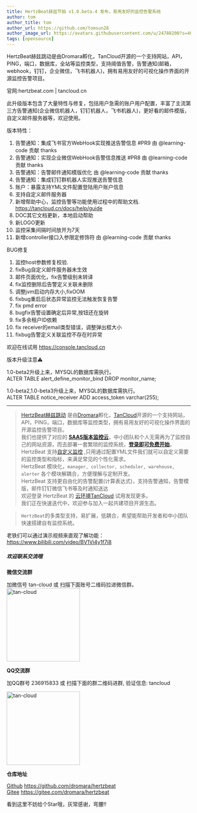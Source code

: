 ```yaml
---
title: HertzBeat赫兹节拍 v1.0.beta.4 发布，易用友好的监控告警系统   
author: tom  
author_title: tom   
author_url: https://github.com/tomsun28  
author_image_url: https://avatars.githubusercontent.com/u/24788200?s=400&v=4  
tags: [opensource]  
---
```


HertzBeat赫兹跳动是由Dromara孵化，TanCloud开源的一个支持网站，API，PING，端口，数据库，全站等监控类型，支持阈值告警，告警通知(邮箱，webhook，钉钉，企业微信，飞书机器人)，拥有易用友好的可视化操作界面的开源监控告警项目。

官网:hertzbeat.com | tancloud.cn

此升级版本包含了大量特性与修复，包括用户急需的账户用户配置，丰富了主流第三方告警通知(企业微信机器人，钉钉机器人，飞书机器人)，更好看的邮件模版，自定义邮件服务器等，欢迎使用。

版本特性：

1. 告警通知：集成飞书官方WebHook实现推送告警信息 #PR9 由 @learning-code 贡献 thanks
2. 告警通知：实现企业微信WebHook告警信息推送 #PR8 由 @learning-code 贡献 thanks
3. 告警通知：告警邮件通知模版优化 由 @learning-code 贡献 thanks
4. 告警通知：集成钉钉群机器人实现推送告警信息
5. 账户：暴露支持YML文件配置登陆用户账户信息
6. 支持自定义邮件服务器
7. 新增帮助中心，监控告警等功能使用过程中的帮助文档. https://tancloud.cn/docs/help/guide
8. DOC其它文档更新，本地启动帮助
9. 新LOGO更新
10. 监控采集间隔时间放开为7天
11. 新增controller接口入参限定修饰符 由 @learning-code 贡献 thanks

BUG修复
1. 监控host参数修复校验.
2. fixBug自定义邮件服务器未生效
3. 邮件页面优化，fix告警级别未转译
4. fix监控删除后告警定义关联未删除
5. 调整jvm启动内存大小,fixOOM
6. fixbug重启后状态异常监控无法触发恢复告警
7. fix pmd error
8. bugfix告警设置确定后异常,按钮还在旋转
9. fix多余租户ID依赖
10. fix receiver的email类型错误，调整弹出框大小
11. fixbug告警定义关联监控不存在时异常

欢迎在线试用 https://console.tancloud.cn

版本升级注意⚠️

1.0-beta2升级上来，MYSQL的数据库需执行。   
ALTER TABLE alert_define_monitor_bind DROP monitor_name;

1.0-beta2,1.0-beta3升级上来，MYSQL的数据库需执行。   
ALTER TABLE notice_receiver ADD access_token varchar(255);

-----------------------

> [HertzBeat赫兹跳动](https://github.com/dromara/hertzbeat) 是由[Dromara](https://dromara.org)孵化，[TanCloud](https://tancloud.cn)开源的一个支持网站，API，PING，端口，数据库等监控类型，拥有易用友好的可视化操作界面的开源监控告警项目。  
> 我们也提供了对应的 **[SAAS版本监控云](https://console.tancloud.cn)**，中小团队和个人无需再为了监控自己的网站资源，而去部署一套繁琐的监控系统，**[登录即可免费开始](https://console.tancloud.cn)**。     
> HertzBeat 支持[自定义监控](https://hertzbeat.com/docs/advanced/extend-point) ,只用通过配置YML文件我们就可以自定义需要的监控类型和指标，来满足常见的个性化需求。   
> HertzBeat 模块化，`manager, collector, scheduler, warehouse, alerter` 各个模块解耦合，方便理解与定制开发。       
> HertzBeat 支持更自由化的告警配置(计算表达式)，支持告警通知，告警模版，邮件钉钉微信飞书等及时通知送达          
> 欢迎登录 HertzBeat 的 [云环境TanCloud](https://console.tancloud.cn) 试用发现更多。          
> 我们正在快速迭代中，欢迎参与加入一起共建项目开源生态。

> `HertzBeat`的多类型支持，易扩展，低耦合，希望能帮助开发者和中小团队快速搭建自有监控系统。

老铁们可以通过演示视频来直观了解功能： https://www.bilibili.com/video/BV1Vi4y1f7i8

##### 欢迎联系交流哦   

**微信交流群**   

加微信号 tan-cloud 或 扫描下面账号二维码拉进微信群。   
<img alt="tan-cloud" src="https://cdn.jsdelivr.net/gh/dromara/hertzbeat@gh-pages/img/docs/help/tan-cloud-wechat.jpg" width="200"/>

**QQ交流群**  

加QQ群号 236915833 或 扫描下面的群二维码进群, 验证信息: tancloud

<img alt="tan-cloud" src="https://cdn.jsdelivr.net/gh/dromara/hertzbeat@gh-pages/img/docs/help/qq-qr.jpg" width="200"/>

**仓库地址**      

[Github](https://github.com/dromara/hertzbeat) https://github.com/dromara/hertzbeat      
[Gitee](https://gitee.com/dromara/hertzbeat) https://gitee.com/dromara/hertzbeat    

看到这里不妨给个Star哦，灰常感谢，弯腰!!
